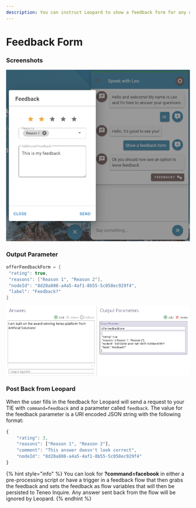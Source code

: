 ```yaml
---
description: You can instruct Leopard to show a feedback form for any output node.
---
```


# Feedback Form

### Screenshots

![Feedback for displayed by Leopard](../../.gitbook/assets/feedback-form.jpg)

### Output Parameter

```groovy
offerFeedbackForm = {
 "rating": true,
 "reasons": ["Reason 1", "Reason 2"],
 "nodeId": "8d20a808-a4a5-4af1-8b55-5c058ec929f4",
 "label": "Feedback?"
}
```

![Output Parameter in Teneo](../../.gitbook/assets/feedback.jpg)

### Post Back from Leopard

When the user fills in the feedback for Leopard will send a request to your TIE with `command=feedback` and a parameter called `feedback`. The value for the feedback parameter is a URI encoded JSON string with the following format:

```javascript
{
    "rating": 3,
    "reasons": ["Reason 1", "Reason 2"],
    "comment": "This answer doesn't look correct",
    "nodeId": "8d20a808-a4a5-4af1-8b55-5c058ec929f4"
}
```

{% hint style="info" %}
You can look for **?command=facebook** in either a pre-processing script or have a trigger in a feedback flow that then grabs the feedback and sets the feedback as flow variables that will then be persisted to Teneo Inquire. Any answer sent back from the flow will be ignored by Leopard. 
{% endhint %}

